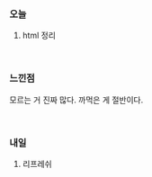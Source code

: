 <h3>오늘</h3>

1. html 정리

<br/>

<h3>느낀점</h3>

모르는 거 진짜 많다. 까먹은 게 절반이다.

<br/>

<h3>내일</h3>

1. 리프레쉬
